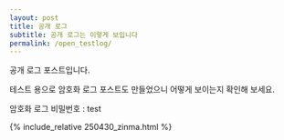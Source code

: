 ```yaml
---
layout: post
title: 공개 로그
subtitle: 공개 로그는 이렇게 보입니다
permalink: /open_testlog/
---
```


공개 로그 포스트입니다.

테스트 용으로 암호화 로그 포스트도 만들었으니 어떻게 보이는지 확인해 보세요.

암호화 로그 비밀번호 : test

{% include_relative 250430_zinma.html %}
